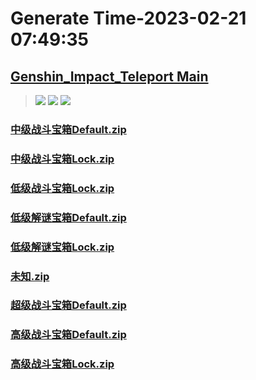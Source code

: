 # Generate Time-2023-02-21 07:49:35

## [Genshin_Impact_Teleport Main](https://github.com/Sam5440/Genshin_Impact_Teleport)

>![](https://komarev.com/ghpvc/?username=done439)
>![](https://komarev.com/ghpvc/?username=done438)
>![](https://komarev.com/ghpvc/?username=done437)

### [中级战斗宝箱Default.zip](https://raw.githubusercontent.com/Sam5440/Genshin_Impact_Teleport/download/OptimizationCollectionPackage/Auto-Teleport_byA9FM%2826_01_2023%29/ALL%20CHESTS/Generate%20Chest/%E6%9C%AA%E7%9F%A5/%E4%B8%AD%E7%BA%A7%E6%88%98%E6%96%97%E5%AE%9D%E7%AE%B1Default.zip)

### [中级战斗宝箱Lock.zip](https://raw.githubusercontent.com/Sam5440/Genshin_Impact_Teleport/download/OptimizationCollectionPackage/Auto-Teleport_byA9FM%2826_01_2023%29/ALL%20CHESTS/Generate%20Chest/%E6%9C%AA%E7%9F%A5/%E4%B8%AD%E7%BA%A7%E6%88%98%E6%96%97%E5%AE%9D%E7%AE%B1Lock.zip)

### [低级战斗宝箱Lock.zip](https://raw.githubusercontent.com/Sam5440/Genshin_Impact_Teleport/download/OptimizationCollectionPackage/Auto-Teleport_byA9FM%2826_01_2023%29/ALL%20CHESTS/Generate%20Chest/%E6%9C%AA%E7%9F%A5/%E4%BD%8E%E7%BA%A7%E6%88%98%E6%96%97%E5%AE%9D%E7%AE%B1Lock.zip)

### [低级解谜宝箱Default.zip](https://raw.githubusercontent.com/Sam5440/Genshin_Impact_Teleport/download/OptimizationCollectionPackage/Auto-Teleport_byA9FM%2826_01_2023%29/ALL%20CHESTS/Generate%20Chest/%E6%9C%AA%E7%9F%A5/%E4%BD%8E%E7%BA%A7%E8%A7%A3%E8%B0%9C%E5%AE%9D%E7%AE%B1Default.zip)

### [低级解谜宝箱Lock.zip](https://raw.githubusercontent.com/Sam5440/Genshin_Impact_Teleport/download/OptimizationCollectionPackage/Auto-Teleport_byA9FM%2826_01_2023%29/ALL%20CHESTS/Generate%20Chest/%E6%9C%AA%E7%9F%A5/%E4%BD%8E%E7%BA%A7%E8%A7%A3%E8%B0%9C%E5%AE%9D%E7%AE%B1Lock.zip)

### [未知.zip](https://raw.githubusercontent.com/Sam5440/Genshin_Impact_Teleport/download/OptimizationCollectionPackage/Auto-Teleport_byA9FM%2826_01_2023%29/ALL%20CHESTS/Generate%20Chest/%E6%9C%AA%E7%9F%A5/%E6%9C%AA%E7%9F%A5.zip)

### [超级战斗宝箱Default.zip](https://raw.githubusercontent.com/Sam5440/Genshin_Impact_Teleport/download/OptimizationCollectionPackage/Auto-Teleport_byA9FM%2826_01_2023%29/ALL%20CHESTS/Generate%20Chest/%E6%9C%AA%E7%9F%A5/%E8%B6%85%E7%BA%A7%E6%88%98%E6%96%97%E5%AE%9D%E7%AE%B1Default.zip)

### [高级战斗宝箱Default.zip](https://raw.githubusercontent.com/Sam5440/Genshin_Impact_Teleport/download/OptimizationCollectionPackage/Auto-Teleport_byA9FM%2826_01_2023%29/ALL%20CHESTS/Generate%20Chest/%E6%9C%AA%E7%9F%A5/%E9%AB%98%E7%BA%A7%E6%88%98%E6%96%97%E5%AE%9D%E7%AE%B1Default.zip)

### [高级战斗宝箱Lock.zip](https://raw.githubusercontent.com/Sam5440/Genshin_Impact_Teleport/download/OptimizationCollectionPackage/Auto-Teleport_byA9FM%2826_01_2023%29/ALL%20CHESTS/Generate%20Chest/%E6%9C%AA%E7%9F%A5/%E9%AB%98%E7%BA%A7%E6%88%98%E6%96%97%E5%AE%9D%E7%AE%B1Lock.zip)


